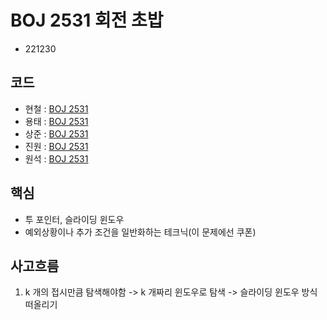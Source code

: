 # BOJ 2531 회전 초밥
- 221230
## 코드
- 현철 : [BOJ 2531](https://github.com/moonn6pence/PS_solutions/blob/master/cpp_solutions/boj_2531/boj_2531.cpp)
- 용태 : [BOJ 2531](https://github.com/smc2315/algorithm/blob/main/BOJ/boj7490(0%20%EB%A7%8C%EB%93%A4%EA%B8%B0).cpp)
- 상준 : [BOJ 2531](https://github.com/sangjun0412/codingTest_base/blob/main/(BOJ)2531_%ED%9A%8C%EC%A0%84%EC%B4%88%EB%B0%A5.py)
- 진원 : [BOJ 2531](https://github.com/herenever/Baekjoon-Algorithm/blob/main/%EC%8A%A4%ED%84%B0%EB%94%94/boj2531.py)
- 원석 : [BOJ 2531](https://github.com/WonSeok-dd/codingTest/blob/master/boj/s1/s1_2531.py)
## 핵심
- 투 포인터, 슬라이딩 윈도우
- 예외상황이나 추가 조건을 일반화하는 테크닉(이 문제에선 쿠폰)
## 사고흐름
1. k 개의 접시만큼 탐색해야함 -> k 개짜리 윈도우로 탐색 -> 슬라이딩 윈도우 방식 떠올리기
